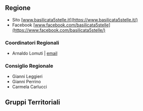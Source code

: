 ## Regione
- Sito [www.basilicata5stelle.it](https://www.basilicata5stelle.it/)
- Facebook [www.facebook.com/basilicata5stelle](https://www.facebook.com/basilicata5stelle/) 

### Coordinatori Regionali
- Arnaldo Lomuti | [email](mailto:)

### Consiglio Regionale
- Gianni Leggieri
- Gianni Perrino
- Carmela Carlucci

## Gruppi Territoriali